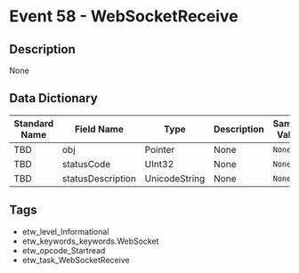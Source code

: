 # Event 58 - WebSocketReceive

## Description
None

## Data Dictionary
|Standard Name|Field Name|Type|Description|Sample Value|
|---|---|---|---|---|
|TBD|obj|Pointer|None|`None`|
|TBD|statusCode|UInt32|None|`None`|
|TBD|statusDescription|UnicodeString|None|`None`|

## Tags
* etw_level_Informational
* etw_keywords_keywords.WebSocket
* etw_opcode_Startread
* etw_task_WebSocketReceive